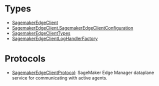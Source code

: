 # Types

  - [SagemakerEdgeClient](/aws-sdk-swift/reference/0.x/AWSSagemakerEdge/SagemakerEdgeClient)
  - [SagemakerEdgeClient.SagemakerEdgeClientConfiguration](/aws-sdk-swift/reference/0.x/AWSSagemakerEdge/SagemakerEdgeClient_SagemakerEdgeClientConfiguration)
  - [SagemakerEdgeClientTypes](/aws-sdk-swift/reference/0.x/AWSSagemakerEdge/SagemakerEdgeClientTypes)
  - [SagemakerEdgeClientLogHandlerFactory](/aws-sdk-swift/reference/0.x/AWSSagemakerEdge/SagemakerEdgeClientLogHandlerFactory)

# Protocols

  - [SagemakerEdgeClientProtocol](/aws-sdk-swift/reference/0.x/AWSSagemakerEdge/SagemakerEdgeClientProtocol):
    SageMaker Edge Manager dataplane service for communicating with active agents.
